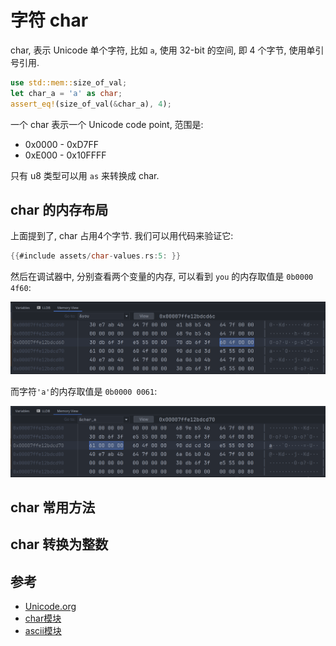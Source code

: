 # 字符 char

char, 表示 Unicode 单个字符, 比如 `a`, 使用 32-bit 的空间, 即 4 个字节, 使用单引号引用.

```rust
use std::mem::size_of_val;
let char_a = 'a' as char;
assert_eq!(size_of_val(&char_a), 4);
```

一个 char 表示一个 Unicode code point, 范围是:

- 0x0000 - 0xD7FF
- 0xE000 - 0x10FFFF

只有 u8 类型可以用 `as` 来转换成 char.

## char 的内存布局

上面提到了, char 占用4个字节.
我们可以用代码来验证它:

```rust
{{#include assets/char-values.rs:5: }}
```

然后在调试器中, 分别查看两个变量的内存, 可以看到 `you` 的内存取值是 `0b0000 4f60`:

![char you](assets/char-you.png)

而字符`'a'`的内存取值是 `0b0000 0061`:

![char a](assets/char-a.png)

## char 常用方法

## char 转换为整数

## 参考

- [Unicode.org](https://home.unicode.org/)
- [char模块](https://doc.rust-lang.org/stable/std/char/index.html)
- [ascii模块](https://doc.rust-lang.org/stable/std/ascii/index.html)